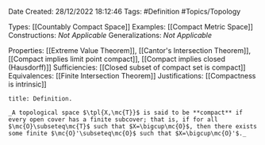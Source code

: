 <div class="topSpace"></div>

Date Created: 28/12/2022 18:12:46
Tags: #Definition #Topics/Topology

Types: [[Countably Compact Space]]
Examples: [[Compact Metric Space]]
Constructions: _Not Applicable_
Generalizations: _Not Applicable_

Properties: [[Extreme Value Theorem]], [[Cantor's Intersection Theorem]], [[Compact implies limit point compact]], [[Compact implies closed (Hausdorff)]]
Sufficiencies: [[Closed subset of compact set is compact]]
Equivalences: [[Finite Intersection Theorem]]
Justifications: [[Compactness is intrinsic]]

``` ad-Definition
title: Definition.

_A topological space $\tpl{X,\mc{T}}$ is said to be **compact** if every open cover has a finite subcover; that is, if for all $\mc{O}\subseteq\mc{T}$ such that $X=\bigcup\mc{O}$, then there exists some finite $\mc{O}'\subseteq\mc{O}$ such that $X=\bigcup\mc{O}'$._

```
